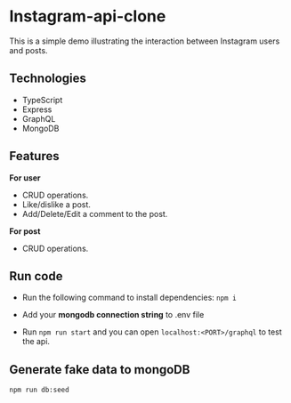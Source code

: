 # Instagram-api-clone

This is a simple demo illustrating the interaction between Instagram users and posts.

## Technologies

- TypeScript
- Express
- GraphQL
- MongoDB

## Features

**For user**

- CRUD operations.
- Like/dislike a post.
- Add/Delete/Edit a comment to the post.

**For post**

- CRUD operations.

## Run code

- Run the following command to install dependencies:
  `npm i`

- Add your **mongodb connection string** to .env file

- Run `npm run start` and you can open `localhost:<PORT>/graphql` to test the api.

## Generate fake data to mongoDB

`npm run db:seed`
